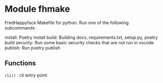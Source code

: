 Module fhmake
=============
FredHappyface Makefile for python. Run one of the following subcommands:

install: Poetry install
build: Building docs, requirements.txt, setup.py, poetry build
security: Run some basic security checks that are not run in vscode
publish: Run poetry publish

Functions
---------

    
`cli()`
:   cli entry point